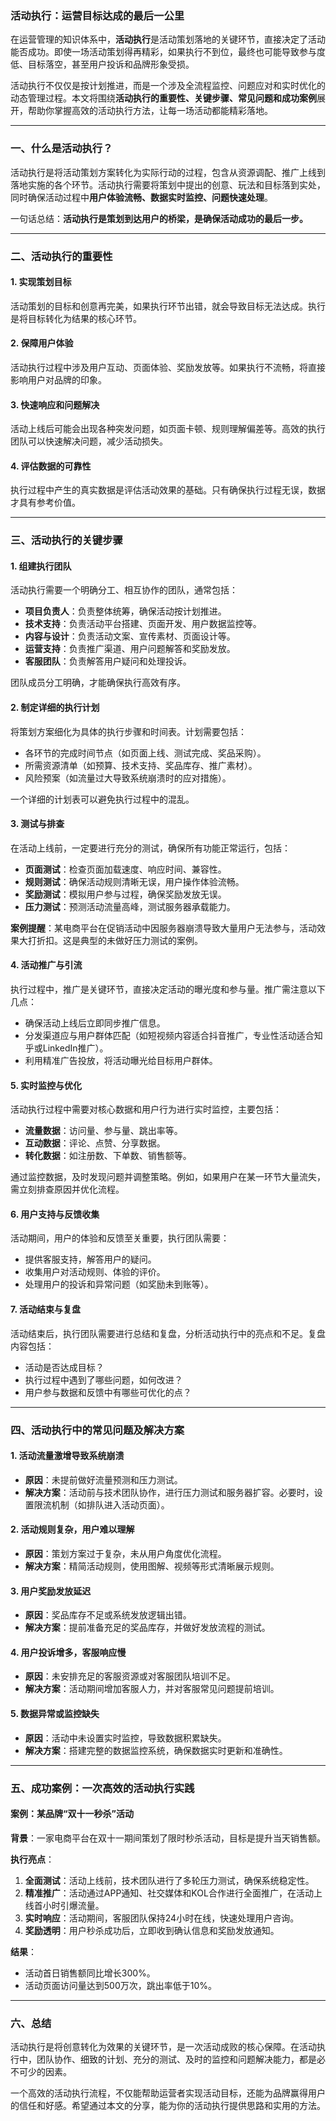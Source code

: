 ### 活动执行：运营目标达成的最后一公里

在运营管理的知识体系中，**活动执行**是活动策划落地的关键环节，直接决定了活动能否成功。即使一场活动策划得再精彩，如果执行不到位，最终也可能导致参与度低、目标落空，甚至用户投诉和品牌形象受损。

活动执行不仅仅是按计划推进，而是一个涉及全流程监控、问题应对和实时优化的动态管理过程。本文将围绕**活动执行的重要性、关键步骤、常见问题和成功案例**展开，帮助你掌握高效的活动执行方法，让每一场活动都能精彩落地。

------

### 一、什么是活动执行？

活动执行是将活动策划方案转化为实际行动的过程，包含从资源调配、推广上线到落地实施的各个环节。活动执行需要将策划中提出的创意、玩法和目标落到实处，同时确保活动过程中**用户体验流畅、数据实时监控、问题快速处理**。

一句话总结：**活动执行是策划到达用户的桥梁，是确保活动成功的最后一步。**

------

### 二、活动执行的重要性

#### 1. **实现策划目标**

活动策划的目标和创意再完美，如果执行环节出错，就会导致目标无法达成。执行是将目标转化为结果的核心环节。

#### 2. **保障用户体验**

活动执行过程中涉及用户互动、页面体验、奖励发放等。如果执行不流畅，将直接影响用户对品牌的印象。

#### 3. **快速响应和问题解决**

活动上线后可能会出现各种突发问题，如页面卡顿、规则理解偏差等。高效的执行团队可以快速解决问题，减少活动损失。

#### 4. **评估数据的可靠性**

执行过程中产生的真实数据是评估活动效果的基础。只有确保执行过程无误，数据才具有参考价值。

------

### 三、活动执行的关键步骤

#### 1. **组建执行团队**

活动执行需要一个明确分工、相互协作的团队，通常包括：

- **项目负责人**：负责整体统筹，确保活动按计划推进。
- **技术支持**：负责活动平台搭建、页面开发、用户数据监控等。
- **内容与设计**：负责活动文案、宣传素材、页面设计等。
- **运营支持**：负责推广渠道、用户问题解答和奖励发放。
- **客服团队**：负责解答用户疑问和处理投诉。

团队成员分工明确，才能确保执行高效有序。

#### 2. **制定详细的执行计划**

将策划方案细化为具体的执行步骤和时间表。计划需要包括：

- 各环节的完成时间节点（如页面上线、测试完成、奖品采购）。
- 所需资源清单（如预算、技术支持、奖品库存、推广素材）。
- 风险预案（如流量过大导致系统崩溃时的应对措施）。

一个详细的计划表可以避免执行过程中的混乱。

#### 3. **测试与排查**

在活动上线前，一定要进行充分的测试，确保所有功能正常运行，包括：

- **页面测试**：检查页面加载速度、响应时间、兼容性。
- **规则测试**：确保活动规则清晰无误，用户操作体验流畅。
- **奖励测试**：模拟用户参与过程，确保奖励发放无误。
- **压力测试**：预测活动流量高峰，测试服务器承载能力。

**案例提醒**：某电商平台在促销活动中因服务器崩溃导致大量用户无法参与，活动效果大打折扣。这是典型的未做好压力测试的案例。

#### 4. **活动推广与引流**

执行过程中，推广是关键环节，直接决定活动的曝光度和参与量。推广需注意以下几点：

- 确保活动上线后立即同步推广信息。
- 分发渠道应与用户群体匹配（如短视频内容适合抖音推广，专业性活动适合知乎或LinkedIn推广）。
- 利用精准广告投放，将活动曝光给目标用户群体。

#### 5. **实时监控与优化**

活动执行过程中需要对核心数据和用户行为进行实时监控，主要包括：

- **流量数据**：访问量、参与量、跳出率等。
- **互动数据**：评论、点赞、分享数据。
- **转化数据**：如注册数、下单数、销售额等。

通过监控数据，及时发现问题并调整策略。例如，如果用户在某一环节大量流失，需立刻排查原因并优化流程。

#### 6. **用户支持与反馈收集**

活动期间，用户的体验和反馈至关重要，执行团队需要：

- 提供客服支持，解答用户的疑问。
- 收集用户对活动规则、体验的评价。
- 处理用户的投诉和异常问题（如奖励未到账等）。

#### 7. **活动结束与复盘**

活动结束后，执行团队需要进行总结和复盘，分析活动执行中的亮点和不足。复盘内容包括：

- 活动是否达成目标？
- 执行过程中遇到了哪些问题，如何改进？
- 用户参与数据和反馈中有哪些可优化的点？

------

### 四、活动执行中的常见问题及解决方案

#### 1. **活动流量激增导致系统崩溃**

- **原因**：未提前做好流量预测和压力测试。
- **解决方案**：活动前与技术团队协作，进行压力测试和服务器扩容。必要时，设置限流机制（如排队进入活动页面）。

#### 2. **活动规则复杂，用户难以理解**

- **原因**：策划方案过于复杂，未从用户角度优化流程。
- **解决方案**：精简活动规则，使用图解、视频等形式清晰展示规则。

#### 3. **用户奖励发放延迟**

- **原因**：奖品库存不足或系统发放逻辑出错。
- **解决方案**：提前准备充足的奖品库存，并做好发放流程的测试。

#### 4. **用户投诉增多，客服响应慢**

- **原因**：未安排充足的客服资源或对客服团队培训不足。
- **解决方案**：活动期间增加客服人力，并对客服常见问题提前培训。

#### 5. **数据异常或监控缺失**

- **原因**：活动中未设置实时监控，导致数据积累缺失。
- **解决方案**：搭建完整的数据监控系统，确保数据实时更新和准确性。

------

### 五、成功案例：一次高效的活动执行实践

#### 案例：某品牌“双十一秒杀”活动

**背景**：一家电商平台在双十一期间策划了限时秒杀活动，目标是提升当天销售额。

**执行亮点**：

1. **全面测试**：活动上线前，技术团队进行了多轮压力测试，确保系统稳定性。
2. **精准推广**：活动通过APP通知、社交媒体和KOL合作进行全面推广，在活动上线首小时引爆流量。
3. **实时响应**：活动期间，客服团队保持24小时在线，快速处理用户咨询。
4. **奖励透明**：用户秒杀成功后，立即收到确认信息和奖励发放通知。

**结果**：

- 活动首日销售额同比增长300%。
- 活动页面访问量达到500万次，跳出率低于10%。

------

### 六、总结

活动执行是将创意转化为效果的关键环节，是一次活动成败的核心保障。在活动执行中，团队协作、细致的计划、充分的测试、及时的监控和问题解决能力，都是必不可少的因素。

一个高效的活动执行流程，不仅能帮助运营者实现活动目标，还能为品牌赢得用户的信任和好感。希望通过本文的分享，能为你的活动执行提供思路和实用的方法。

